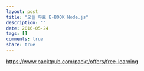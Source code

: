 ```yaml
---
layout: post
title: "오늘 무료 E-BOOK Node.js"
description: ""
date: 2016-05-24
tags: []
comments: true
share: true
---
```


https://www.packtpub.com/packt/offers/free-learning

  

